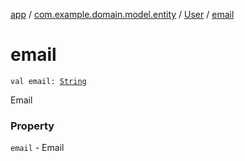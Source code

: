 [app](../../index.md) / [com.example.domain.model.entity](../index.md) / [User](index.md) / [email](./email.md)

# email

`val email: `[`String`](https://kotlinlang.org/api/latest/jvm/stdlib/kotlin/-string/index.html)

Email

### Property

`email` - Email